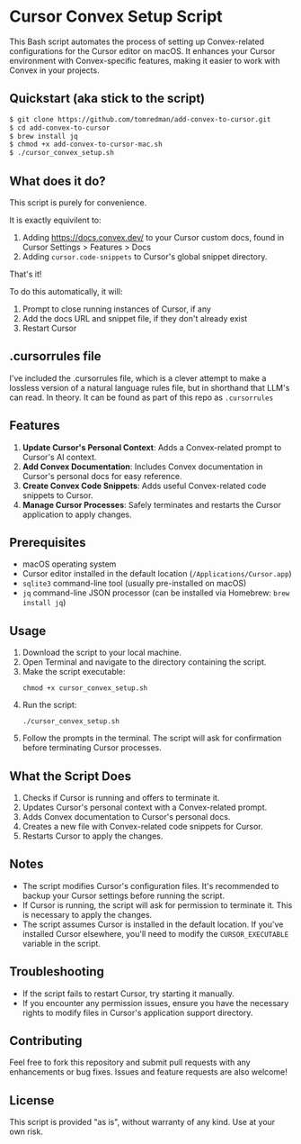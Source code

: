 # Cursor Convex Setup Script

This Bash script automates the process of setting up Convex-related configurations for the Cursor editor on macOS. It enhances your Cursor environment with Convex-specific features, making it easier to work with Convex in your projects.

## Quickstart (aka stick to the script)

```bash
$ git clone https://github.com/tomredman/add-convex-to-cursor.git
$ cd add-convex-to-cursor
$ brew install jq
$ chmod +x add-convex-to-cursor-mac.sh
$ ./cursor_convex_setup.sh
```

## What does it do?

This script is purely for convenience.

It is exactly equivilent to:

1. Adding https://docs.convex.dev/ to your Cursor custom docs, found in Cursor Settings > Features > Docs
2. Adding `cursor.code-snippets` to Cursor's global snippet directory.

That's it!

To do this automatically, it will:

1. Prompt to close running instances of Cursor, if any
2. Add the docs URL and snippet file, if they don't already exist
3. Restart Cursor

## .cursorrules file

I've included the .cursorrules file, which is a clever attempt to make a lossless version of a natural language rules file, but in shorthand that LLM's can read. In theory. It can be found as part of this repo as `.cursorrules`

## Features

1. **Update Cursor's Personal Context**: Adds a Convex-related prompt to Cursor's AI context.
2. **Add Convex Documentation**: Includes Convex documentation in Cursor's personal docs for easy reference.
3. **Create Convex Code Snippets**: Adds useful Convex-related code snippets to Cursor.
4. **Manage Cursor Processes**: Safely terminates and restarts the Cursor application to apply changes.

## Prerequisites

- macOS operating system
- Cursor editor installed in the default location (`/Applications/Cursor.app`)
- `sqlite3` command-line tool (usually pre-installed on macOS)
- `jq` command-line JSON processor (can be installed via Homebrew: `brew install jq`)

## Usage

1. Download the script to your local machine.
2. Open Terminal and navigate to the directory containing the script.
3. Make the script executable:
   ```
   chmod +x cursor_convex_setup.sh
   ```
4. Run the script:
   ```
   ./cursor_convex_setup.sh
   ```
5. Follow the prompts in the terminal. The script will ask for confirmation before terminating Cursor processes.

## What the Script Does

1. Checks if Cursor is running and offers to terminate it.
2. Updates Cursor's personal context with a Convex-related prompt.
3. Adds Convex documentation to Cursor's personal docs.
4. Creates a new file with Convex-related code snippets for Cursor.
5. Restarts Cursor to apply the changes.

## Notes

- The script modifies Cursor's configuration files. It's recommended to backup your Cursor settings before running the script.
- If Cursor is running, the script will ask for permission to terminate it. This is necessary to apply the changes.
- The script assumes Cursor is installed in the default location. If you've installed Cursor elsewhere, you'll need to modify the `CURSOR_EXECUTABLE` variable in the script.

## Troubleshooting

- If the script fails to restart Cursor, try starting it manually.
- If you encounter any permission issues, ensure you have the necessary rights to modify files in Cursor's application support directory.

## Contributing

Feel free to fork this repository and submit pull requests with any enhancements or bug fixes. Issues and feature requests are also welcome!

## License

This script is provided "as is", without warranty of any kind. Use at your own risk.
